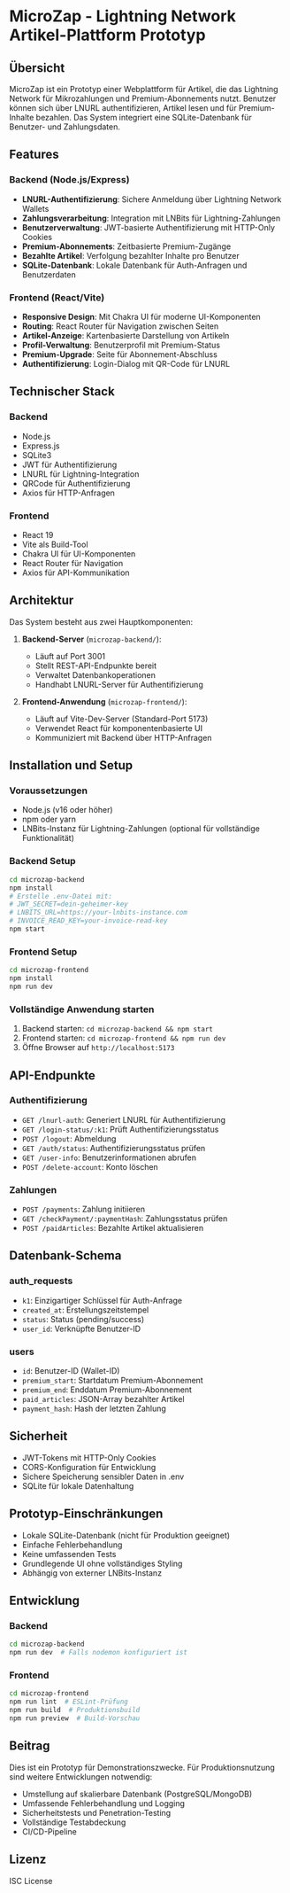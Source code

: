# MicroZap - Lightning Network Artikel-Plattform Prototyp

## Übersicht

MicroZap ist ein Prototyp einer Webplattform für Artikel, die das Lightning Network für Mikrozahlungen und Premium-Abonnements nutzt. Benutzer können sich über LNURL authentifizieren, Artikel lesen und für Premium-Inhalte bezahlen. Das System integriert eine SQLite-Datenbank für Benutzer- und Zahlungsdaten.

## Features

### Backend (Node.js/Express)

- **LNURL-Authentifizierung**: Sichere Anmeldung über Lightning Network Wallets
- **Zahlungsverarbeitung**: Integration mit LNBits für Lightning-Zahlungen
- **Benutzerverwaltung**: JWT-basierte Authentifizierung mit HTTP-Only Cookies
- **Premium-Abonnements**: Zeitbasierte Premium-Zugänge
- **Bezahlte Artikel**: Verfolgung bezahlter Inhalte pro Benutzer
- **SQLite-Datenbank**: Lokale Datenbank für Auth-Anfragen und Benutzerdaten

### Frontend (React/Vite)

- **Responsive Design**: Mit Chakra UI für moderne UI-Komponenten
- **Routing**: React Router für Navigation zwischen Seiten
- **Artikel-Anzeige**: Kartenbasierte Darstellung von Artikeln
- **Profil-Verwaltung**: Benutzerprofil mit Premium-Status
- **Premium-Upgrade**: Seite für Abonnement-Abschluss
- **Authentifizierung**: Login-Dialog mit QR-Code für LNURL

## Technischer Stack

### Backend

- Node.js
- Express.js
- SQLite3
- JWT für Authentifizierung
- LNURL für Lightning-Integration
- QRCode für Authentifizierung
- Axios für HTTP-Anfragen

### Frontend

- React 19
- Vite als Build-Tool
- Chakra UI für UI-Komponenten
- React Router für Navigation
- Axios für API-Kommunikation

## Architektur

Das System besteht aus zwei Hauptkomponenten:

1. **Backend-Server** (`microzap-backend/`):

   - Läuft auf Port 3001
   - Stellt REST-API-Endpunkte bereit
   - Verwaltet Datenbankoperationen
   - Handhabt LNURL-Server für Authentifizierung

2. **Frontend-Anwendung** (`microzap-frontend/`):
   - Läuft auf Vite-Dev-Server (Standard-Port 5173)
   - Verwendet React für komponentenbasierte UI
   - Kommuniziert mit Backend über HTTP-Anfragen

## Installation und Setup

### Voraussetzungen

- Node.js (v16 oder höher)
- npm oder yarn
- LNBits-Instanz für Lightning-Zahlungen (optional für vollständige Funktionalität)

### Backend Setup

```bash
cd microzap-backend
npm install
# Erstelle .env-Datei mit:
# JWT_SECRET=dein-geheimer-key
# LNBITS_URL=https://your-lnbits-instance.com
# INVOICE_READ_KEY=your-invoice-read-key
npm start
```

### Frontend Setup

```bash
cd microzap-frontend
npm install
npm run dev
```

### Vollständige Anwendung starten

1. Backend starten: `cd microzap-backend && npm start`
2. Frontend starten: `cd microzap-frontend && npm run dev`
3. Öffne Browser auf `http://localhost:5173`

## API-Endpunkte

### Authentifizierung

- `GET /lnurl-auth`: Generiert LNURL für Authentifizierung
- `GET /login-status/:k1`: Prüft Authentifizierungsstatus
- `POST /logout`: Abmeldung
- `GET /auth/status`: Authentifizierungsstatus prüfen
- `GET /user-info`: Benutzerinformationen abrufen
- `POST /delete-account`: Konto löschen

### Zahlungen

- `POST /payments`: Zahlung initiieren
- `GET /checkPayment/:paymentHash`: Zahlungsstatus prüfen
- `POST /paidArticles`: Bezahlte Artikel aktualisieren

## Datenbank-Schema

### auth_requests

- `k1`: Einzigartiger Schlüssel für Auth-Anfrage
- `created_at`: Erstellungszeitstempel
- `status`: Status (pending/success)
- `user_id`: Verknüpfte Benutzer-ID

### users

- `id`: Benutzer-ID (Wallet-ID)
- `premium_start`: Startdatum Premium-Abonnement
- `premium_end`: Enddatum Premium-Abonnement
- `paid_articles`: JSON-Array bezahlter Artikel
- `payment_hash`: Hash der letzten Zahlung

## Sicherheit

- JWT-Tokens mit HTTP-Only Cookies
- CORS-Konfiguration für Entwicklung
- Sichere Speicherung sensibler Daten in .env
- SQLite für lokale Datenhaltung

## Prototyp-Einschränkungen

- Lokale SQLite-Datenbank (nicht für Produktion geeignet)
- Einfache Fehlerbehandlung
- Keine umfassenden Tests
- Grundlegende UI ohne vollständiges Styling
- Abhängig von externer LNBits-Instanz

## Entwicklung

### Backend

```bash
cd microzap-backend
npm run dev  # Falls nodemon konfiguriert ist
```

### Frontend

```bash
cd microzap-frontend
npm run lint  # ESLint-Prüfung
npm run build  # Produktionsbuild
npm run preview  # Build-Vorschau
```

## Beitrag

Dies ist ein Prototyp für Demonstrationszwecke. Für Produktionsnutzung sind weitere Entwicklungen notwendig:

- Umstellung auf skalierbare Datenbank (PostgreSQL/MongoDB)
- Umfassende Fehlerbehandlung und Logging
- Sicherheitstests und Penetration-Testing
- Vollständige Testabdeckung
- CI/CD-Pipeline

## Lizenz

ISC License
